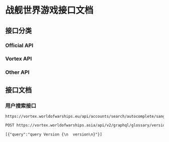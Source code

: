 # 战舰世界游戏接口文档

## 接口分类

### Official API

### Vortex API

### Other API

## 接口文档

### 用户搜索接口

```url
https://vortex.worldofwarships.eu/api/accounts/search/autocomplete/sangonomiya/
```

```txt
POST https://vortex.worldofwarships.asia/api/v2/graphql/glossary/version/

[{"query":"query Version {\n  version\n}"}]
```
